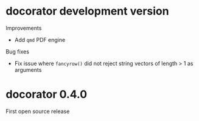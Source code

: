 # docorator development version
Improvements
* Add `qmd` PDF engine

Bug fixes
* Fix issue where `fancyrow()` did not reject string vectors of length > 1 as arguments
# docorator 0.4.0

First open source release
